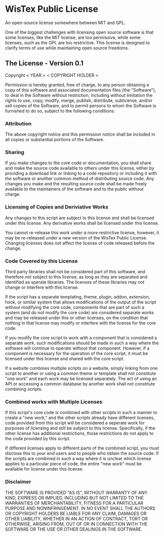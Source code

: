 # WisTex Public License
An open-source license somewhere between MIT and GPL.

One of the biggest challenges with licensing open source software is that some licenses, like the MIT license, are too permissive, while some licenses, such as the GPL are too restrictive. This license is designed to clarify terms of use while maintaining open source freedoms.

## The License - Version 0.1

Copyright < YEAR > < COPYRIGHT HOLDER >

Permission is hereby granted, free of charge, to any person obtaining a copy of this software and associated documentation files (the "Software"), to deal in the Software without restriction, including without limitation the rights to use, copy, modify, merge, publish, distribute, sublicense, and/or sell copies of the Software, and to permit persons to whom the Software is furnished to do so, subject to the following conditions:

### Attribution

The above copyright notice and this permission notice shall be included in all copies or substantial portions of the Software.

### Sharing

If you make changes to the core code or documentation, you shall share and make the source code available to others under this license, either by providing a download link or linking to a code repository or including it with the software or another common method of distributing source code. Any changes you make and the resulting source code shall be made freely available to the maintainers of the software and to the public without charge.

### Licensing of Copies and Deriviative Works

Any changes to this script are subject to this license and shall be licensed under this license. Any derivative works shall be licensed under this license.

You cannot re-release this work under a more restrictive license, however, it may be re-released under a new version of the WisTex Public License. Changing licenses does not affect the license of code released before the change.

### Code Covered by this License

Third party libraries shall not be considered part of this software, and therefore not subject to this license, as long as they are separated and identified as sperate libraries. The licenses of these libraries may not change or interfere with this license.

If the script has a separate templating, theme, plugin, addon, extension, hook, or similar system that allows modifications of the output of the script without modifying the core code, components that are part of such a system (and do not modify the core code) are considered separate works and may be released under this or other licenses, on the condition that nothing in that license may modify or interfere with the license for the core code.

If you modify the core script to work with a component that is considered a separate work, such modifications should be made in such a way where the software will continue to operate without that component. However, if a component is necessary for the operation of the core script, it must be licensed under this license and shared with the core script. 

If a website combines multiple scripts on a website, simply linking from one script to another or using a common theme or template shall not constitute "one work" and each work may be licensed separately. The act of using an API or accessing a common database by another work shall not constitute combining scripts.

### Combined works with Multiple Licenses

If this script's core code is combined with other scripts in such a manner to create a "new work," and the other scripts already have different licenses, code provided from this script will be considered a seperate work for purposes of licensing and still be subject to this license. Specifically, if the other license has additional restrictions, those restrictions do not apply to the code provided by this script. 

If different licenses apply to different parts of the combined script, you must disclose this to your end users and to people who obtain the source code. If the scripts are combined in such a way where it is unclear which license applies to a particular piece of code, the entire "new work" must be available for license under this license.

### Disclaimer

THE SOFTWARE IS PROVIDED "AS IS", WITHOUT WARRANTY OF ANY KIND, EXPRESS OR IMPLIED, INCLUDING BUT NOT LIMITED TO THE WARRANTIES OF MERCHANTABILITY, FITNESS FOR A PARTICULAR PURPOSE AND NONINFRINGEMENT. IN NO EVENT SHALL THE AUTHORS OR COPYRIGHT HOLDERS BE LIABLE FOR ANY CLAIM, DAMAGES OR OTHER LIABILITY, WHETHER IN AN ACTION OF CONTRACT, TORT OR OTHERWISE, ARISING FROM, OUT OF OR IN CONNECTION WITH THE SOFTWARE OR THE USE OR OTHER DEALINGS IN THE SOFTWARE.
